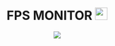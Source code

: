 <h1 align="center"> FPS MONITOR <img height="28px" src="https://www.pygame.org/ftp/pygame-head-party.png"> </h1>
 <p align="center"> <img src="https://user-images.githubusercontent.com/87514488/139366283-a897c724-06cb-4210-9b20-64ade803608b.png"> </p>

